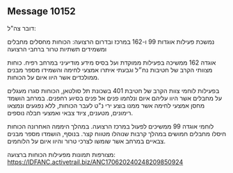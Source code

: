 ## Message 10152

דובר צה"ל:

נמשכת פעילות אוגדות 99 ו-162 במרכז ובדרום הרצועה: הכוחות מחסלים מחבלים ומשמידים תשתיות טרור ברחבי הרצועה

אוגדה 162 ממשיכה בפעילות ממוקדת ועל בסיס מידע מודיעיני במרחב רפיח.
כוחות מצוותי הקרב של חטיבות נח״ל וגבעתי איתרו אמצעי לחימה והשמידו מספר מבנים ממולכדים אשר היוו איום על הכוחות.

בפעילות לוחמי צוות הקרב של חטיבת 401 בשכונת תל סולטאן, הכוחות סגרו מעגלים על מחבלים אשר היוו עליהם איום ונלחמו פנים אל פנים בסיוע רחפנים.
במרחב הושמד מחסן אמצעי לחימה אשר ממנו בוצע ירי נ"ט לעבר הכוחות, ללא נפגעים ונמצאו רימונים, מטענים, ציוד צבאי ואמצעי חבלה נוספים. 

לוחמי אוגדה 99 ממשיכים לפעול במרכז הרצועה. במהלך היממה האחרונה הכוחות חיסלו מחבלים חמושים במהלך קרבות שנוהלו מטווח קצר. בנוסף, הושמדו מספר מבנים צבאיים במרחב אשר שומשו לצרכי טרור והיוו איום על הלוחמים.

מצורפות תמונות מפעילות הכוחות ברצועה: https://IDFANC.activetrail.biz/ANC170620240248209850924

